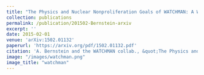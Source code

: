 ```yaml
---
title: "The Physics and Nuclear Nonproliferation Goals of WATCHMAN: A WATer CHerenkov Monitor for ANtineutrinos"
collection: publications
permalink: /publication/201502-Bernstein-arxiv
excerpt: ''
date: 2015-02-01
venue: 'arXiv:1502.01132'
paperurl: 'https://arxiv.org/pdf/1502.01132.pdf'
citation: 'A. Bernstein and the WATCHMAN collab., &quot;The Physics and Nuclear Nonproliferation Goals of WATCHMAN: A WATer CHerenkov Monitor for ANtineutrinos&quot; <i>arXiv:1502.01132</i>, Feb. 2015.'
image: "/images/watchman.png"
image_title: "watchman"
---
```


<!-- This paper is about ... -->
